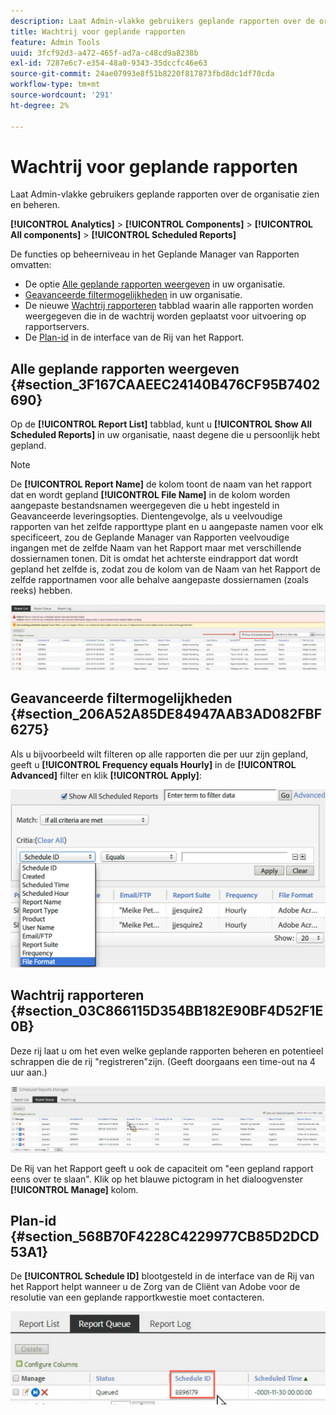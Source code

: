 ```yaml
---
description: Laat Admin-vlakke gebruikers geplande rapporten over de organisatie zien en beheren.
title: Wachtrij voor geplande rapporten
feature: Admin Tools
uuid: 3fcf92d3-a472-465f-ad7a-c48cd9a8238b
exl-id: 7287e6c7-e354-48a0-9343-35dccfc46e63
source-git-commit: 24ae07993e8f51b8220f817873fbd8dc1df70cda
workflow-type: tm+mt
source-wordcount: '291'
ht-degree: 2%

---
```


# Wachtrij voor geplande rapporten

Laat Admin-vlakke gebruikers geplande rapporten over de organisatie zien en beheren.

**[!UICONTROL Analytics]** > **[!UICONTROL Components]** > **[!UICONTROL All components]** > **[!UICONTROL Scheduled Reports]**

De functies op beheerniveau in het Geplande Manager van Rapporten omvatten:

* De optie [Alle geplande rapporten weergeven](/help/components/scheduled-reports-admin.md#section_3F167CAAEEC24140B476CF95B7402690) in uw organisatie.
* [Geavanceerde filtermogelijkheden](/help/components/scheduled-reports-admin.md#section_206A52A85DE84947AAB3AD082FBF6275) in uw organisatie.
* De nieuwe [Wachtrij rapporteren](/help/components/scheduled-reports-admin.md#section_03C866115D354BB182E90BF4D52F1E0B) tabblad waarin alle rapporten worden weergegeven die in de wachtrij worden geplaatst voor uitvoering op rapportservers.
* De [Plan-id](/help/components/scheduled-reports-admin.md#section_568B70F4228C4229977CB85D2DCD53A1) in de interface van de Rij van het Rapport.

## Alle geplande rapporten weergeven {#section_3F167CAAEEC24140B476CF95B7402690}

Op de **[!UICONTROL Report List]** tabblad, kunt u **[!UICONTROL Show All Scheduled Reports]** in uw organisatie, naast degene die u persoonlijk hebt gepland.

>[!NOTE]
>
>De **[!UICONTROL Report Name]** de kolom toont de naam van het rapport dat en wordt gepland **[!UICONTROL File Name]** in de kolom worden aangepaste bestandsnamen weergegeven die u hebt ingesteld in Geavanceerde leveringsopties. Dientengevolge, als u veelvoudige rapporten van het zelfde rapporttype plant en u aangepaste namen voor elk specificeert, zou de Geplande Manager van Rapporten veelvoudige ingangen met de zelfde Naam van het Rapport maar met verschillende dossiernamen tonen. Dit is omdat het achterste eindrapport dat wordt gepland het zelfde is, zodat zou de kolom van de Naam van het Rapport de zelfde rapportnamen voor alle behalve aangepaste dossiernamen (zoals reeks) hebben.

![](assets/show_all_scheduled_reports.png)

## Geavanceerde filtermogelijkheden {#section_206A52A85DE84947AAB3AD082FBF6275}

Als u bijvoorbeeld wilt filteren op alle rapporten die per uur zijn gepland, geeft u **[!UICONTROL Frequency equals Hourly]** in de **[!UICONTROL Advanced]** filter en klik **[!UICONTROL Apply]**:

![](assets/advanced_filtering_schedl_reports.png)

## Wachtrij rapporteren {#section_03C866115D354BB182E90BF4D52F1E0B}

Deze rij laat u om het even welke geplande rapporten beheren en potentieel schrappen die de rij &quot;registreren&quot;zijn. (Geeft doorgaans een time-out na 4 uur aan.)

![](assets/scheduled_reports_2.png)

De Rij van het Rapport geeft u ook de capaciteit om &quot;een gepland rapport eens over te slaan&quot;. Klik op het blauwe pictogram in het dialoogvenster **[!UICONTROL Manage]** kolom.

## Plan-id {#section_568B70F4228C4229977CB85D2DCD53A1}

De **[!UICONTROL Schedule ID]** blootgesteld in de interface van de Rij van het Rapport helpt wanneer u de Zorg van de Cliënt van Adobe voor de resolutie van een geplande rapportkwestie moet contacteren.

![](assets/schedule_id.png)
